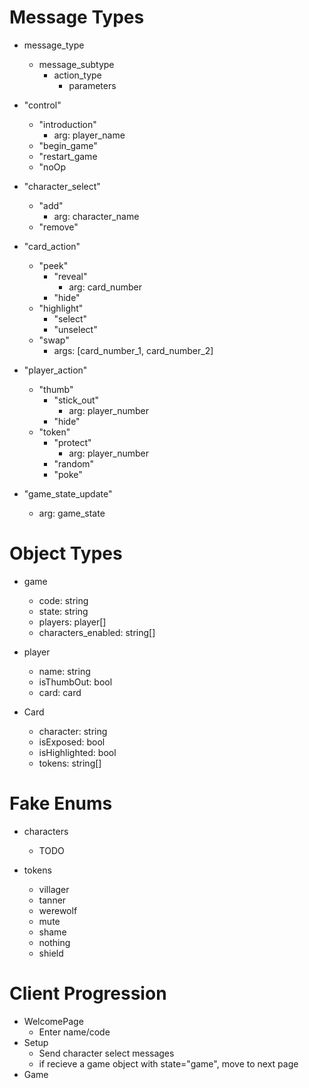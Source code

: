 # Message Types


* message_type
  * message_subtype
    * action_type
      * parameters
* "control"
  * "introduction"
    * arg: player_name
  * "begin_game"
  * "restart_game
  * "noOp

* "character_select"
  * "add"
    * arg: character_name
  * "remove"

* "card_action"
  * "peek"
    * "reveal"
      * arg: card_number
    * "hide"
  * "highlight"
    * "select"
    * "unselect"
  * "swap" 
    * args: [card_number_1, card_number_2]

* "player_action"
  * "thumb"
    * "stick_out"
      * arg: player_number
    * "hide"
  * "token"
    * "protect"
      * arg: player_number
    * "random"
    * "poke"

* "game_state_update"
  * arg: game_state

# Object Types

* game
  * code: string
  * state: string
  * players: player[]
  * characters_enabled: string[]

* player
  * name: string
  * isThumbOut: bool
  * card: card

* Card
  * character: string
  * isExposed: bool
  * isHighlighted: bool
  * tokens: string[]


# Fake Enums
* characters
  * TODO

* tokens
  * villager
  * tanner
  * werewolf
  * mute
  * shame
  * nothing
  * shield

# Client Progression
* WelcomePage
  * Enter name/code
* Setup
  * Send character select messages
  * if recieve a game object with state="game", move to next page
* Game